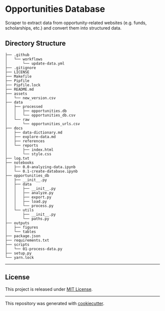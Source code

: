 # Opportunities Database
Scraper to extract data from opportunity-related websites (e.g. funds, scholarships, etc.) and convert them into structured data.

## Directory Structure
```
├── .github
│   └── workflows
│       └── update-data.yml
├── .gitignore
├── LICENSE
├── Makefile
├── Pipfile
├── Pipfile.lock
├── README.md
├── assets
│   └── new_version.csv
├── data
│   ├── processed
│   │   ├── opportunities.db
│   │   └── opportunities_db.csv
│   └── raw
│       └── opportunities_urls.csv
├── docs
│   ├── data-dictionary.md
│   ├── explore-data.md
│   ├── references
│   └── reports
│       ├── index.html
│       └── style.css
├── log.txt
├── notebooks
│   ├── 0.0-analyzing-data.ipynb
│   └── 0.1-create-database.ipynb
├── opportunities_db
│   ├── __init__.py
│   ├── data
│   │   ├── __init__.py
│   │   ├── analyze.py
│   │   ├── export.py
│   │   ├── load.py
│   │   └── process.py
│   └── utils
│       ├── __init__.py
│       └── paths.py
├── outputs
│   ├── figures
│   └── tables
├── package.json
├── requirements.txt
├── scripts
│   └── 01-process-data.py
├── setup.py
└── yarn.lock
```
---

## License

This project is released under [MIT License](/LICENSE).

---

This repository was generated with [cookiecutter](https://github.com/cookiecutter/cookiecutter).

